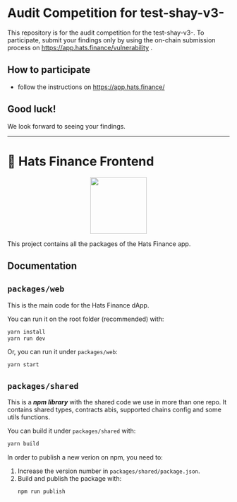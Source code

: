 # Audit Competition for test-shay-v3-
This repository is for the audit competition for the test-shay-v3-.
To participate, submit your findings only by using the on-chain submission process on https://app.hats.finance/vulnerability .
## How to participate
- follow the instructions on https://app.hats.finance/
## Good luck!
We look forward to seeing your findings.
* * *
# 🎩 Hats Finance Frontend

<p align="center">
  <a href="https://app.hats.finance">
      <img src="https://hats.finance/static/media/logo-new.9159ae16.svg" height="128">
  </a>
</p>

This project contains all the packages of the Hats Finance app.

## Documentation

## `packages/web`
This is the main code for the Hats Finance dApp.

You can run it on the root folder (recommended) with:
```sh
yarn install
yarn run dev
```

Or, you can run it under `packages/web`:
```sh
yarn start
```

## `packages/shared`
This is a ***npm library*** with the shared code we use in more than one repo.
It contains shared types, contracts abis, supported chains config and some utils functions.

You can build it under `packages/shared` with:
```sh
yarn build
```

In order to publish a new verion on npm, you need to:

1. Increase the version number in `packages/shared/package.json`.
2. Build and publish the package with:
    ```sh
    npm run publish
    ```
